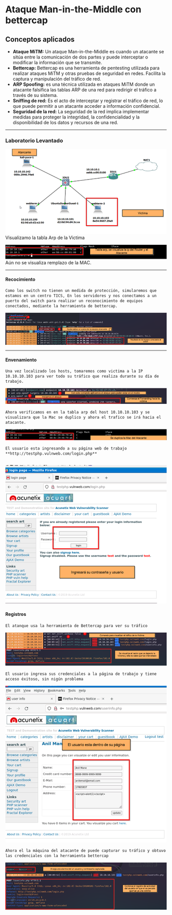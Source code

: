 # Ataque Man-in-the-Middle con bettercap
## Conceptos aplicados

* **Ataque MiTM:** Un ataque Man-in-the-Middle es cuando un atacante se sitúa entre la comunicación de dos partes y puede interceptar o modificar la información que se transmite.
* **Bettercap:** Bettercap es una herramienta de pentesting utilizada para realizar ataques MiTM y otras pruebas de seguridad en redes. Facilita la captura y manipulación del tráfico de red.
* **ARP Spoofing:** es una técnica utilizada en ataques MiTM donde un atacante falsifica las tablas ARP de una red para redirigir el tráfico a través de su sistema.
* **Sniffing de red:** Es el acto de interceptar y registrar el tráfico de red, lo que puede permitir a un atacante acceder a información confidencial.
* **Seguridad de la red:** La seguridad de la red implica implementar medidas para proteger la integridad, la confidencialidad y la disponibilidad de los datos y recursos de una red.

---
### Laboratorio Levantado
   ![Alt text](image.png)
        Visualizamo la tabla Arp de la Victima

   ![Alt text](image-1.png)
        Aún no se visualiza remplazo de la MAC.

---
#### Recocimiento

    Como los switch no tienen un medida de protección, simularemos que estamos en un centro TICS, En los servidores y nos conectamos a un puerto del switch para realizar un reconocimiento de equipos conectados, mediante la herramienta de bettercap.
   ![Alt text](image-2.png)

---
#### Envenamiento

    Una vez localizado los hosts, tomaremos como victima a la IP 10.10.10.103 para ver todo su tráfico que realiza durante su día de trabajo.
   ![Alt text](image-3.png)

    Ahora verificamos en en la tabla arp del host 10.10.10.103 y se visualizara que la Mac se duplico y ahora el trafico se irá hacia el atacante.
   ![Alt text](image-4.png)

    El usuario esta ingresando a su página web de trabajo **http://testphp.vulnweb.com/login.php**
   ![Alt text](image-5.png)
---
#### Registros

    El atanque usa la herramienta de Bettercap para ver su tráfico
   ![Alt text](image-6.png)
    
    El usuario ingresa sus credenciales a la página de trabajo y tiene acceso éxitoso, sin nigún problema
   ![Alt text](image-7.png)
    
    Ahora el la máquina del atacante de puede capturar su tráfico y obtuvo las credenciales con la herramienta bettercap
   ![Alt text](image-8.png)
